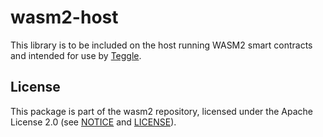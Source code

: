 # wasm2-host

This library is to be included on the host running WASM2 smart contracts
and intended for use by [Teggle](https://teggle.com).

## License

This package is part of the wasm2 repository, licensed under the Apache
License 2.0 (see
[NOTICE](https://github.com/CosmWasm/cosmwasm/blob/master/NOTICE) and
[LICENSE](https://github.com/CosmWasm/cosmwasm/blob/master/LICENSE)).

